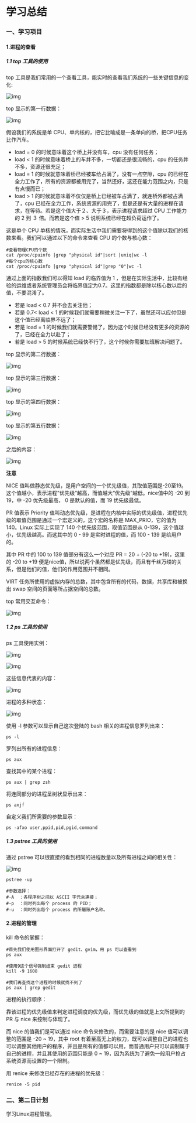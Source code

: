 # 学习总结
### 一、学习项目
#### 1.进程的查看
##### 1.1 top 工具的使用

top 工具是我们常用的一个查看工具，能实时的查看我们系统的一些关键信息的变化:

![img](http://a4.qpic.cn/psb?/V10S7fIE3gV07D/eQYM7XFRq.0D0sGvHswElszAGFsRAvPR5*a8UnwrAbU!/m/dL8AAAAAAAAAnull&bo=wgI7AsICOwIDCSw!&rf=photolist&t=5)

top 显示的第一行数据：

![img](http://a1.qpic.cn/psb?/V10S7fIE3gV07D/n1OJoaLbGuITBmUh0ETRZBxXLAOJt.SyKaJnuKZIWJk!/m/dIQAAAAAAAAAnull&bo=FwLgABcC4AADCSw!&rf=photolist&t=)

假设我们的系统是单 CPU、单内核的，把它比喻成是一条单向的桥，把CPU任务比作汽车。

- load = 0 的时候意味着这个桥上并没有车，cpu 没有任何任务；
- load < 1 的时候意味着桥上的车并不多，一切都还是很流畅的，cpu 的任务并不多，资源还很充足；
- load = 1 的时候就意味着桥已经被车给占满了，没有一点空隙，cpu 的已经在全力工作了，所有的资源都被用完了，当然还好，这还在能力范围之内，只是有点慢而已；
- load > 1 的时候就意味着不仅仅是桥上已经被车占满了，就连桥外都被占满了，cpu 已经在全力工作，系统资源的用完了，但是还是有大量的进程在请求，在等待。若是这个值大于２、大于３，表示进程请求超过 CPU 工作能力的 2 到 ３ 倍。而若是这个值 > 5 说明系统已经在超负荷运作了。

这是单个 CPU 单核的情况，而实际生活中我们需要将得到的这个值除以我们的核数来看。我们可以通过以下的命令来查看 CPU 的个数与核心数：

    #查看物理CPU的个数
    cat /proc/cpuinfo |grep "physical id"|sort |uniq|wc -l
    #每个cpu的核心数
    cat /proc/cpuinfo |grep "physical id"|grep "0"|wc -l

通过上面的指数我们可以得知 load 的临界值为 1 ，但是在实际生活中，比较有经验的运维或者系统管理员会将临界值定为0.7。这里的指数都是除以核心数以后的值，不要混淆了。

- 若是 load < 0.7 并不会去关注他；
- 若是 0.7< load < 1 的时候我们就需要稍微关注一下了，虽然还可以应付但是这个值已经离临界不远了；
- 若是 load = 1 的时候我们就需要警惕了，因为这个时候已经没有更多的资源的了，已经在全力以赴了；
- 若是 load > 5 的时候系统已经快不行了，这个时候你需要加班解决问题了。

top 显示的第二行数据：

![img](http://a4.qpic.cn/psb?/V10S7fIE3gV07D/bBmZZXsEPJw4xfWEJhBOMsRlq7W2iLvh7Q8tsnW7wBc!/m/dLsAAAAAAAAAnull&bo=MgHhADIB4QADCSw!&rf=photolist&t=5)

top 显示的第三行数据：

![img](http://a2.qpic.cn/psb?/V10S7fIE3gV07D/1rS5KYOE.kOtwQW92RkabkbDkRSpj8j*8XNmoJQ3qnA!/m/dDEBAAAAAAAAnull&bo=aQJ9AWkCfQEDCSw!&rf=photolist&t=5)

top 显示的第四行数据：

![img](http://a4.qpic.cn/psb?/V10S7fIE3gV07D/Qwcch2djBIit1PG7REbKV9Gb..Uwhl2zmrk6wLkcO38!/m/dL8AAAAAAAAAnull&bo=QAG9AEABvQADCSw!&rf=photolist&t=5)

top 显示的第五行数据：

![img](http://a4.qpic.cn/psb?/V10S7fIE3gV07D/.d8IUTNODqak2CpUnBen11dwV9z7iAcgBl*vo1HVssk!/m/dIMAAAAAAAAAnull&bo=ZwLSAGcC0gADCSw!&rf=photolist&t=5)

之后的内容：

![img](http://a3.qpic.cn/psb?/V10S7fIE3gV07D/0OABjUCL6ncgi4I7hCJDDZiG9rdmFR6d0kz1JYVTcdw!/m/dLYAAAAAAAAAnull&bo=7QHjAe0B4wEDCSw!&rf=photolist&t=)

**注意**

NICE 值叫做静态优先级，是用户空间的一个优先级值，其取值范围是-20至19。这个值越小，表示进程”优先级”越高，而值越大“优先级”越低。nice值中的 -20 到 19，中 -20 优先级最高， 0 是默认的值，而 19 优先级最低。

PR 值表示 Priority 值叫动态优先级，是进程在内核中实际的优先级值，进程优先级的取值范围是通过一个宏定义的，这个宏的名称是 MAX_PRIO，它的值为 140。Linux 实际上实现了 140 个优先级范围，取值范围是从 0-139，这个值越小，优先级越高。而这其中的 0 - 99 是实时进程的值，而 100 - 139 是给用户的。

其中 PR 中的 100 to 139 值部分有这么一个对应 PR = 20 + (-20 to +19)，这里的 -20 to +19 便是nice值，所以说两个虽然都是优先级，而且有千丝万缕的关系，但是他们的值，他们的作用范围并不相同。

VIRT 任务所使用的虚拟内存的总数，其中包含所有的代码，数据，共享库和被换出 swap 空间的页面等所占据空间的总数。

top 常用交互命令：

![img](http://a3.qpic.cn/psb?/V10S7fIE3gV07D/S3L1atNSZr7geEI8ZM8IqVnGSgm2S8v9hjpKKdERVTI!/m/dLYAAAAAAAAAnull&bo=ZQJOAWUCTgEDCSw!&rf=photolist&t=5)

##### 1.2 ps 工具的使用

ps 工具使用实例：

![img](http://a3.qpic.cn/psb?/V10S7fIE3gV07D/s4yODNd3uIvLaR0cnEg.vM2E5SpigVyFkLUJF6OBStw!/m/dL4AAAAAAAAAnull&bo=wwI4AsMCOAIDCSw!&rf=photolist&t=5)

![img](http://a3.qpic.cn/psb?/V10S7fIE3gV07D/POAlgMz7R5b7mi*dJBUk.IFZSAS9MlCi1d4HBQbAEfI!/m/dL4AAAAAAAAAnull&bo=xwI6AscCOgIDCSw!&rf=photolist&t=5)

这些信息代表的内容：

![img](http://a3.qpic.cn/psb?/V10S7fIE3gV07D/Mq.rRrVfFOfS7gcuFDTUJFxAGyYxU6Au2jQVLH6JzYc!/m/dLYAAAAAAAAAnull&bo=aQKxAmkCsQIDCSw!&rf=photolist&t=5)

进程的多种状态：

![img](http://a4.qpic.cn/psb?/V10S7fIE3gV07D/aihUPFGDx79*lhEkzy66aSl6SFbk9IXhagaVqydZktE!/m/dFMBAAAAAAAAnull&bo=UgEJAlIBCQIDCSw!&rf=photolist&t=5)

使用 -l 参数可以显示自己这次登陆的 bash 相关的进程信息罗列出来：

    ps -l

罗列出所有的进程信息：

    ps aux

查找其中的某个进程：

    ps aux | grep zsh

将连同部分的进程呈树状显示出来：

    ps axjf

自定义我们所需要的参数显示：

    ps -afxo user,ppid,pid,pgid,command

##### 1.3 pstree 工具的使用

通过 pstree 可以很直接的看到相同的进程数量以及所有进程之间的相关性：

![img](http://a4.qpic.cn/psb?/V10S7fIE3gV07D/EdKQ8Ae88VsCt7OPE7B*6twJRozZPVVU9GqAAplUtcM!/m/dL8AAAAAAAAAnull&bo=wwI4AsMCOAIDCSw!&rf=photolist&t=5)

    pstree -up
    
    #参数选择：
    #-A  ：各程序树之间以 ASCII 字元來連接；
    #-p  ：同时列出每个 process 的 PID；
    #-u  ：同时列出每个 process 的所屬账户名称。

#### 2.进程的管理

kill 命令的掌握：

    #首先我们使用图形界面打开了 gedit、gvim，用 ps 可以查看到
    ps aux
    
    #使用9这个信号强制结束 gedit 进程
    kill -9 1608
    
    #我们再查找这个进程的时候就找不到了
    ps aux | grep gedit

进程的执行顺序：

靠该进程的优先级值来判定进程调度的优先级，而优先级的值就是上文所提到的 PR 与 nice 来控制与体现了。

而 nice 的值我们是可以通过 nice 命令来修改的，而需要注意的是 nice 值可以调整的范围是 -20 ~ 19，其中 root 有着至高无上的权力，既可以调整自己的进程也可以调整其他用户的程序，并且是所有的值都可以用，而普通用户只可以调制属于自己的进程，并且其使用的范围只能是 0 ~ 19，因为系统为了避免一般用户抢占系统资源而设置的一个限制。

用 renice 来修改已经存在的进程的优先级：

    renice -5 pid

### 二、第二日计划
学习Linux进程管理。
